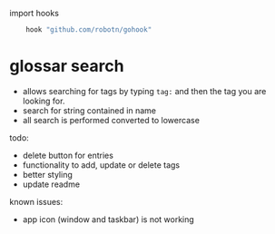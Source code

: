 import hooks

```go
	hook "github.com/robotn/gohook"
```


# glossar search

- allows searching for tags by typing `tag:` and then the tag you are looking for.
- search for string contained in name
- all search is performed converted to lowercase



todo:
- delete button for entries
- functionality to add, update or delete tags
- better styling
- update readme

known issues:
- app icon (window and taskbar) is not working